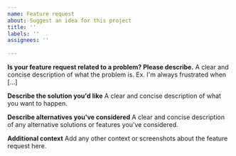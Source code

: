 ```yaml
---
name: Feature request
about: Suggest an idea for this project
title: ''
labels: ''
assignees: ''
 
---
```

 
**Is your feature request related to a problem? Please describe.**
A clear and concise description of what the problem is. Ex. I'm always frustrated when [...]
 
**Describe the solution you'd like**
A clear and concise description of what you want to happen.
 
**Describe alternatives you've considered**
A clear and concise description of any alternative solutions or features you've considered.
 
**Additional context**
Add any other context or screenshots about the feature request here.
